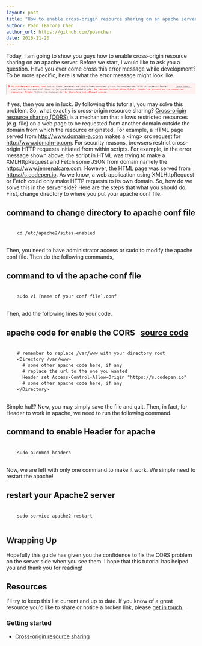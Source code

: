 ```yaml
---
layout: post
title: "How to enable cross-origin resource sharing on an apache server?"
author: Poan (Baron) Chen
author_url: https://github.com/poanchen
date: 2016-11-20
---
```

Today, I am going to show you guys how to enable cross-origin resource sharing on an apache server. Before we start, I would like to ask you a question. Have you ever come cross this error message while development? To be more specific, here is what the error message might look like.

<img src="/img/2016/11/20/how-to-enable-cross-origin-resource-sharing-on-an-apache-server/example of error message for cors.png" alt="An example of error message of CORS"><br>

If yes, then you are in luck. By following this tutorial, you may solve this problem. So, what exactly is cross-origin resource sharing? [Cross-origin resource sharing (CORS)](https://www.w3.org/TR/cors/) is a mechanism that allows restricted resources (e.g. file) on a web page to be requested from another domain outside the domain from which the resource originated. For example, a HTML page served from http://www.domain-a.com makes a &lt;img&gt; src request for http://www.domain-b.com. For security reasons, browsers restrict cross-origin HTTP requests initiated from within scripts. For example, in the error message shown above, the script in HTML was trying to make a XMLHttpRequest and Fetch some JSON from domain namely the https://www.jenrenalcare.com. However, the HTML page was served from https://s.codepen.io. As we know, a web application using XMLHttpRequest or Fetch could only make HTTP requests to its own domain. So, how do we solve this in the server side? Here are the steps that what you should do.
First, change directory to where you put your apache conf file.

## command to change directory to apache conf file

<pre>
  <code class="bash">
    cd /etc/apache2/sites-enabled
  </code>
</pre>
Then, you need to have administrator access or sudo to modify the apache conf file. Then do the following commands,

## command to vi the apache conf file

<pre>
  <code class="bash">
    sudo vi [name of your conf file].conf
  </code>
</pre>
Then, add the following lines to your code.

## apache code for enable the CORS &nbsp;&nbsp;<a href="https://github.com/poanchen/code-for-blog/blob/master/2016/11/20/how-to-enable-cross-origin-resource-sharing-on-an-apache-server/000-default-le-ssl.conf" target="_blank">source code</a>

<pre>
  <code class="apache">
    # remember to replace /var/www with your directory root
    &lt;Directory /var/www&gt;
      # some other apache code here, if any
      # replace the url to the one you wanted
      Header set Access-Control-Allow-Origin "https://s.codepen.io"
      # some other apache code here, if any
    &lt;/Directory&gt;
  </code>
</pre>
Simple hul!? Now, you may simply save the file and quit. Then, in fact, for Header to work in apache, we need to run the following command.

## command to enable Header for apache

<pre>
  <code class="bash">
    sudo a2enmod headers
  </code>
</pre>
Now, we are left with only one command to make it work. We simple need to restart the apache!

## restart your Apache2 server

<pre>
  <code class="html">
    sudo service apache2 restart
  </code>
</pre>

## Wrapping Up

Hopefully this guide has given you the confidence to fix the CORS problem on the server side when you see them. I hope that this tutorial has helped you and thank you for reading!

## Resources

I'll try to keep this list current and up to date. If you know of a great resource you'd like to share or notice a broken link, please [get in touch](https://github.com/poanchen).

### Getting started

* [Cross-origin resource sharing](https://en.wikipedia.org/wiki/Cross-origin_resource_sharing)